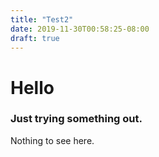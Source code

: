 ```yaml
---
title: "Test2"
date: 2019-11-30T00:58:25-08:00
draft: true
---
```


# Hello

### Just trying something out.

Nothing to see here.